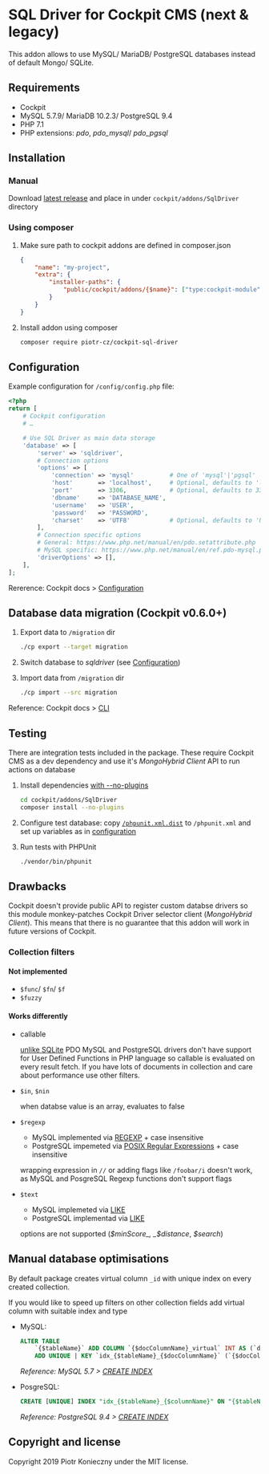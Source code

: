 # SQL Driver for Cockpit CMS (next & legacy)

This addon allows to use MySQL/ MariaDB/ PostgreSQL databases instead of default Mongo/ SQLite.


## Requirements
- Cockpit
- MySQL 5.7.9/ MariaDB 10.2.3/ PostgreSQL 9.4
- PHP 7.1
- PHP extensions: *pdo*, *pdo_mysql*/ *pdo_pgsql*


## Installation


### Manual

Download [latest release](https://github.com/piotr-cz/cockpit-sql-driver/releases/latest) and place in under `cockpit/addons/SqlDriver` directory


### Using composer

1. Make sure path to cockpit addons are defined in composer.json

   ```json
   {
       "name": "my-project",
       "extra": {
           "installer-paths": {
               "public/cockpit/addons/{$name}": ["type:cockpit-module"]
           }
       }
   }
   ```

2. Install addon using composer
   ```sh
   composer require piotr-cz/cockpit-sql-driver
   ```


## Configuration

Example configuration for `/config/config.php` file:

```php
<?php
return [
    # Cockpit configuration
    # …

    # Use SQL Driver as main data storage
    'database' => [
        'server' => 'sqldriver',
        # Connection options
        'options' => [
            'connection' => 'mysql'          # One of 'mysql'|'pgsql'
            'host'       => 'localhost',     # Optional, defaults to 'localhost'
            'port'       => 3306,            # Optional, defaults to 3306 (MySQL) or 5432 (PostgreSQL)
            'dbname'     => 'DATABASE_NAME',
            'username'   => 'USER',
            'password'   => 'PASSWORD',
            'charset'    => 'UTF8'           # Optional, defaults to 'UTF8'
        ],
        # Connection specific options
        # General: https://www.php.net/manual/en/pdo.setattribute.php
        # MySQL specific: https://www.php.net/manual/en/ref.pdo-mysql.php#pdo-mysql.constants
        'driverOptions' => [],
    ],
];
```


Rererence: Cockpit docs > [Configuration](https://getcockpit.com/documentation/reference/configuration)


## Database data migration (Cockpit v0.6.0+)

1. Export data to `/migration` dir
   ``` sh
   ./cp export --target migration
   ```

2. Switch database to _sqldriver_ (see [Configuration](#configuration))

3. Import data from `/migration` dir
   ```sh
   ./cp import --src migration
   ```

Reference: Cockpit docs > [CLI](https://getcockpit.com/documentation/reference/CLI)


## Testing

There are integration tests included in the package.
These require Cockpit CMS as a dev dependency and use it's _MongoHybrid Client_ API to run actions on database

1. Install dependencies [with --no-plugins](https://github.com/composer/installers/issues/430)
   ```sh
   cd cockpit/addons/SqlDriver
   composer install --no-plugins
   ```

2. Configure test database: copy [`/phpunit.xml.dist`](./phpunit.xml.dist) to `/phpunit.xml` and set up variables as in [configuration](#configuration)

3. Run tests with PHPUnit
   ```sh
   ./vendor/bin/phpunit
   ```


## Drawbacks

Cockpit doesn't provide public API to register custom databse drivers so this module monkey-patches Cockpit Driver selector client (_MongoHybrid Client_).
This means that there is no guarantee that this addon will work in future versions of Cockpit.

### Collection filters

#### Not implemented

- `$func`/ `$fn`/ `$f`
- `$fuzzy`

#### Works differently

- callable

  [unlike SQLite](https://www.php.net/manual/en/pdo.sqlitecreatefunction.php) PDO MySQL and PostgreSQL drivers don't have support for User Defined Functions in PHP language so callable is evaluated on every result fetch.
  If you have lots of documents in collection and care about performance use other filters.

- `$in`, `$nin`

  when databse value is an array, evaluates to false

- `$regexp`
  - MySQL implemented via [REGEXP](https://dev.mysql.com/doc/refman/5.7/en/regexp.html) + case insensitive
  - PostgreSQL impemeted via [POSIX Regular Expressions](https://www.postgresql.org/docs/9.4/functions-matching.html#FUNCTIONS-POSIX-REGEXP) + case insensitive

  wrapping expression in `//` or adding flags like `/foobar/i` doesn't work, as MySQL and PosgreSQL Regexp functions don't support flags

- `$text`
  - MySQL implemeted via [LIKE](https://dev.mysql.com/doc/refman/5.7/en/string-comparison-functions.html#operator_like)
  - PostgreSQL implementad via [LIKE](https://www.postgresql.org/docs/9.4/functions-matching.html#FUNCTIONS-LIKE)

  options are not supported (_$minScore_, _$distance_, _$search_)


## Manual database optimisations

By default package creates virtual column `_id` with unique index on every created collection.

If you would like to speed up filters on other collection fields add virtual column with suitable index and type

- MySQL:

  ```sql
  ALTER TABLE
      `{$tableName}` ADD COLUMN `{$docColumnName}_virtual` INT AS (`document` ->> '$.{$docColumnName}') NOT NULL,
      ADD UNIQUE | KEY `idx_{$tableName}_{$docColumnName}` (`{$docColumnName}_virtual`);
  ```

  _Reference: MySQL 5.7 > [CREATE INDEX](https://dev.mysql.com/doc/refman/5.7/en/create-index.html)_

- PosgreSQL:

  ```sql
  CREATE [UNIQUE] INDEX "idx_{$tableName}_{$columnName}" ON "{$tableName}" ((("document" ->> '{$docColumnName}')::int));
  ```

  _Reference: PostgreSQL 9.4 > [CREATE INDEX](https://www.postgresql.org/docs/9.4/sql-createindex.html)_


## Copyright and license

Copyright 2019 Piotr Konieczny under the MIT license.